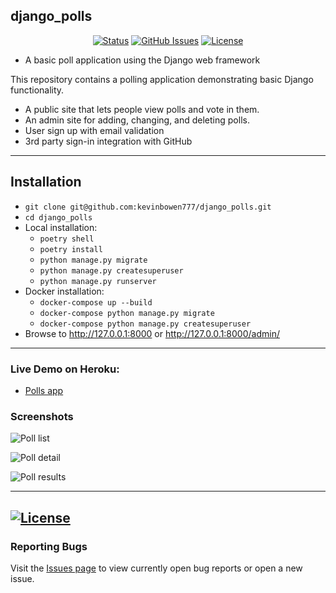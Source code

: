 ## django_polls 

<div align="center">

  [![Status](https://img.shields.io/badge/status-active-success.svg)]() 
  [![GitHub Issues](https://img.shields.io/github/issues/kevinbowen777/django_polls.svg)](https://github.com/kevinbowen777/django_polls/issues)
  [![License](https://img.shields.io/badge/license-MIT-blue.svg)](/LICENSE)

</div>

- A basic poll application using the Django web framework

This repository contains a polling application demonstrating basic Django
functionality.

 - A public site that lets people view polls and vote in them.
 - An admin site for adding, changing, and deleting polls.
 - User sign up with email validation
 - 3rd party sign-in integration with GitHub

---
## Installation

 - `git clone git@github.com:kevinbowen777/django_polls.git`
 - `cd django_polls`
 - Local installation:
     - `poetry shell`
     - `poetry install`
     - `python manage.py migrate`
     - `python manage.py createsuperuser`
     - `python manage.py runserver`
 - Docker installation:
     - `docker-compose up --build`
     - `docker-compose python manage.py migrate`
     - `docker-compose python manage.py createsuperuser`
 - Browse to http://127.0.0.1:8000 or http://127.0.0.1:8000/admin/

---

### Live Demo on Heroku:
 - [Polls app](https://kbowen-django-polls.herokuapp.com/)

### Screenshots
![Poll list](https://github.com/kevinbowen777/django_polls/blob/master/images/poll_list.png)

![Poll detail](https://github.com/kevinbowen777/django_polls/blob/master/images/poll_detail.png)


![Poll results](https://github.com/kevinbowen777/django_polls/blob/master/images/poll_results.png)

---
[![License](https://img.shields.io/badge/license-MIT-green)](https://github.com/kevinbowen777/django_polls/blob/master/LICENSE)
---
### Reporting Bugs

   Visit the [Issues page](https://github.com/kevinbowen777/django_polls/issues)
      to view currently open bug reports or open a new issue.
